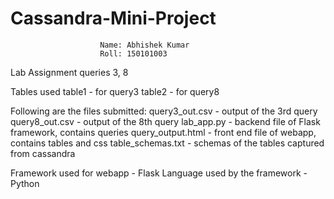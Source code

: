 # Cassandra-Mini-Project


						Name: Abhishek Kumar
						Roll: 150101003

Lab Assignment queries 3, 8

Tables used
	table1 - for query3
	table2 - for query8


Following are the files submitted:
	query3_out.csv		- output of the 3rd query
	query8_out.csv 		- output of the 8th query
	lab_app.py     		- backend file of Flask framework, contains queries
	query_output.html	- front end file of webapp, contains tables and css
	table_schemas.txt	- schemas of the tables captured from cassandra 


Framework used for webapp - Flask
Language used by the framework - Python
